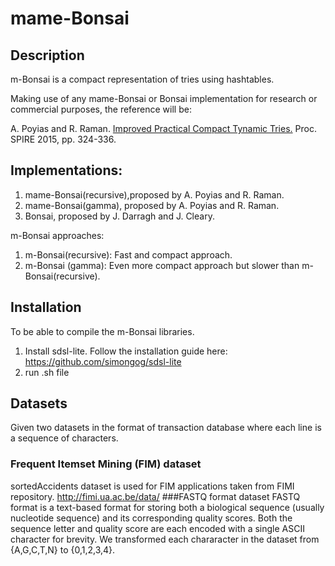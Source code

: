 mame-Bonsai
=========
Description
-----------
m-Bonsai is a compact representation of tries using hashtables.

Making use of any mame-Bonsai or Bonsai implementation for research or commercial purposes, the reference will be:

A. Poyias and R. Raman. [Improved Practical Compact Tynamic Tries.](http://dblp.uni-trier.de/pers/hd/p/Poyias:Andreas) Proc. SPIRE 2015, pp. 324-336.

Implementations:
-----------
1. mame-Bonsai(recursive),proposed by A. Poyias and R. Raman.
2. mame-Bonsai(gamma), proposed by A. Poyias and R. Raman.
3. Bonsai, proposed by J. Darragh and J. Cleary.

m-Bonsai approaches:
1. m-Bonsai(recursive):
    Fast and compact approach.
2. m-Bonsai (gamma):
    Even more compact approach but slower than m-Bonsai(recursive).

Installation
-----------

To be able to compile the m-Bonsai libraries.

1. Install sdsl-lite.
   Follow the installation guide here:
   https://github.com/simongog/sdsl-lite
3. run .sh file


Datasets
-----------
Given two datasets in the format of transaction database where each line
is a sequence of characters.
### Frequent Itemset Mining (FIM) dataset
sortedAccidents  dataset is used for FIM applications taken from FIMI repository. http://fimi.ua.ac.be/data/
###FASTQ format dataset
FASTQ format is a text-based format for storing both a biological sequence (usually nucleotide sequence) and its corresponding quality scores. Both the sequence letter and quality score are each encoded with a single ASCII character for brevity.
We transformed each chararacter in the dataset from {A,G,C,T,N} to {0,1,2,3,4}.


